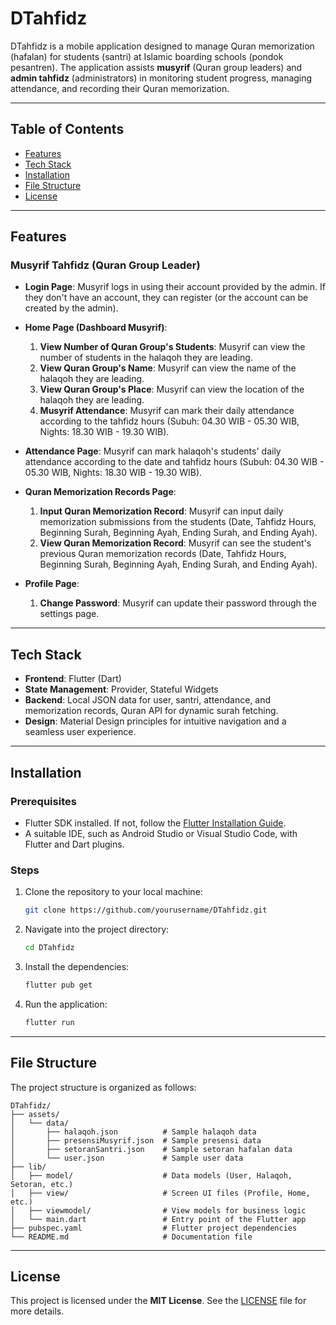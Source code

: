 # DTahfidz

DTahfidz is a mobile application designed to manage Quran memorization (hafalan) for students (santri) at Islamic boarding schools (pondok pesantren). The application assists **musyrif** (Quran group leaders) and **admin tahfidz** (administrators) in monitoring student progress, managing attendance, and recording their Quran memorization.

---

## Table of Contents

- [Features](#features)
- [Tech Stack](#tech-stack)
- [Installation](#installation)
- [File Structure](#file-structure)
- [License](#license)

---

## Features

### Musyrif Tahfidz (Quran Group Leader)
- **Login Page**: Musyrif logs in using their account provided by the admin. If they don't have an account, they can register (or the account can be created by the admin).
  
- **Home Page (Dashboard Musyrif)**:
  1. **View Number of Quran Group's Students**: Musyrif can view the number of students in the halaqoh they are leading.
  2. **View Quran Group's Name**: Musyrif can view the name of the halaqoh they are leading.
  3. **View Quran Group's Place**: Musyrif can view the location of the halaqoh they are leading.
  4. **Musyrif Attendance**: Musyrif can mark their daily attendance according to the tahfidz hours (Subuh: 04.30 WIB - 05.30 WIB, Nights: 18.30 WIB - 19.30 WIB).

- **Attendance Page**:
  Musyrif can mark halaqoh's students' daily attendance according to the date and tahfidz hours (Subuh: 04.30 WIB - 05.30 WIB, Nights: 18.30 WIB - 19.30 WIB).

- **Quran Memorization Records Page**:
  1. **Input Quran Memorization Record**: Musyrif can input daily memorization submissions from the students (Date, Tahfidz Hours, Beginning Surah, Beginning Ayah, Ending Surah, and Ending Ayah).
  2. **View Quran Memorization Record**: Musyrif can see the student's previous Quran memorization records (Date, Tahfidz Hours, Beginning Surah, Beginning Ayah, Ending Surah, and Ending Ayah).

- **Profile Page**:
  1. **Change Password**: Musyrif can update their password through the settings page.

---

## Tech Stack

- **Frontend**: Flutter (Dart)
- **State Management**: Provider, Stateful Widgets
- **Backend**: Local JSON data for user, santri, attendance, and memorization records, Quran API for dynamic surah fetching.
- **Design**: Material Design principles for intuitive navigation and a seamless user experience.

---

## Installation

### Prerequisites

- Flutter SDK installed. If not, follow the [Flutter Installation Guide](https://flutter.dev/docs/get-started/install).
- A suitable IDE, such as Android Studio or Visual Studio Code, with Flutter and Dart plugins.

### Steps

1. Clone the repository to your local machine:
    ```bash
    git clone https://github.com/yourusername/DTahfidz.git
    ```

2. Navigate into the project directory:
    ```bash
    cd DTahfidz
    ```

3. Install the dependencies:
    ```bash
    flutter pub get
    ```

4. Run the application:
    ```bash
    flutter run
    ```

---

## File Structure

The project structure is organized as follows:

```plaintext
DTahfidz/
├── assets/
│   └── data/
│       ├── halaqoh.json          # Sample halaqoh data
│       ├── presensiMusyrif.json  # Sample presensi data
│       ├── setoranSantri.json    # Sample setoran hafalan data
│       └── user.json             # Sample user data
├── lib/
│   ├── model/                    # Data models (User, Halaqoh, Setoran, etc.)
│   ├── view/                     # Screen UI files (Profile, Home, etc.)
│   ├── viewmodel/                # View models for business logic
│   └── main.dart                 # Entry point of the Flutter app
├── pubspec.yaml                  # Flutter project dependencies
└── README.md                     # Documentation file
```

---

## License

This project is licensed under the **MIT License**. See the [LICENSE](LICENSE) file for more details.

